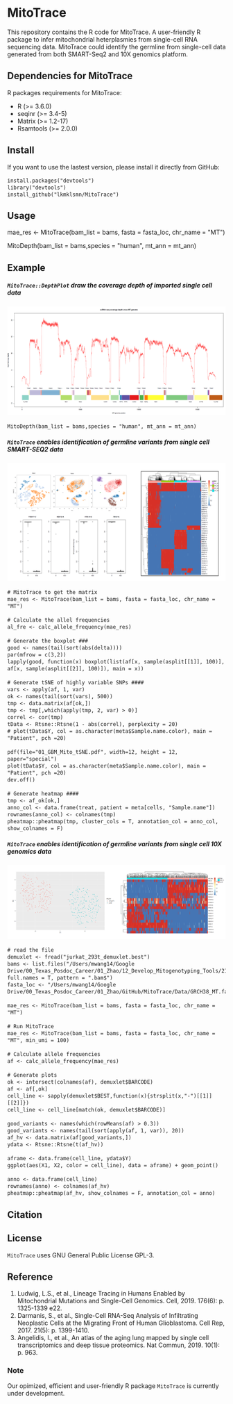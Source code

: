 # MitoTrace
This repository contains the R code for MitoTrace. A user-friendly R package to infer mitochondrial heterplasmies from single-cell RNA sequencing data. MitoTrace could identify the germline from single-cell data generated from both SMART-Seq2 and 10X genomics platform.


## Dependencies for MitoTrace
R packages requirements for MitoTrace:
* R (>= 3.6.0)
* seqinr (>= 3.4-5)
* Matrix (>= 1.2-17)
* Rsamtools (>= 2.0.0)


## Install
If you want to use the lastest version, please install it directly from GitHub:
```
install.packages("devtools")
library("devtools")
install_github("lkmklsmn/MitoTrace")
```


## Usage
mae_res <- MitoTrace(bam_list = bams, fasta = fasta_loc, chr_name = "MT")

MitoDepth(bam_list = bams,species = "human", mt_ann = mt_ann)
## Example

##### `MitoTrace::DepthPlot` draw the coverage depth of imported single cell data
![GitHub Logo](https://github.com/lkmklsmn/MitoTrace/blob/master/images/gene_bar_cov.png)
```
MitoDepth(bam_list = bams,species = "human", mt_ann = mt_ann)
```

##### `MitoTrace` enables identification of germline variants from single cell SMART-SEQ2 data
![GitHub Logo](https://github.com/lkmklsmn/MitoTrace/blob/master/images/smart-seq2.png)
```
# MitoTrace to get the matrix
mae_res <- MitoTrace(bam_list = bams, fasta = fasta_loc, chr_name = "MT")

# Calculate the allel frequencies
al_fre <- calc_allele_frequency(mae_res)

# Generate the boxplot ###
good <- names(tail(sort(abs(delta))))
par(mfrow = c(3,2))
lapply(good, function(x) boxplot(list(af[x, sample(asplit[[1]], 100)], af[x, sample(asplit[[2]], 100)]), main = x))

# Generate tSNE of highly variable SNPs ####
vars <- apply(af, 1, var)
ok <- names(tail(sort(vars), 500))
tmp <- data.matrix(af[ok,])
tmp <- tmp[,which(apply(tmp, 2, var) > 0)]
correl <- cor(tmp)
tData <- Rtsne::Rtsne(1 - abs(correl), perplexity = 20)
# plot(tData$Y, col = as.character(meta$Sample.name.color), main = "Patient", pch =20)

pdf(file="01_GBM_Mito_tSNE.pdf", width=12, height = 12, paper="special")
plot(tData$Y, col = as.character(meta$Sample.name.color), main = "Patient", pch =20)
dev.off()

# Generate heatmap ####
tmp <- af_ok[ok,]
anno_col <- data.frame(treat, patient = meta[cells, "Sample.name"])
rownames(anno_col) <- colnames(tmp)
pheatmap::pheatmap(tmp, cluster_cols = T, annotation_col = anno_col, show_colnames = F)
```

##### `MitoTrace` enables identification of germline variants from single cell 10X genomics data
![GitHub Logo](https://github.com/lkmklsmn/MitoTrace/blob/master/images/10x_genomics.png)

```
# read the file
demuxlet <- fread("jurkat_293t_demuxlet.best")
bams <- list.files("/Users/mwang14/Google Drive/00_Texas_Posdoc_Career/01_Zhao/12_Develop_Mitogenotyping_Tools/21_read_10xGenomics/jurkat", full.names = T, pattern = ".bam$")
fasta_loc <- "/Users/mwang14/Google Drive/00_Texas_Posdoc_Career/01_Zhao/GitHub/MitoTrace/Data/GRCH38_MT.fa"

mae_res <- MitoTrace(bam_list = bams, fasta = fasta_loc, chr_name = "MT")

# Run MitoTrace
mae_res <- MitoTrace(bam_list = bams, fasta = fasta_loc, chr_name = "MT", min_umi = 100)

# Calculate allele frequencies
af <- calc_allele_frequency(mae_res)

# Generate plots
ok <- intersect(colnames(af), demuxlet$BARCODE)
af <- af[,ok]
cell_line <- sapply(demuxlet$BEST,function(x){strsplit(x,"-")[[1]][[2]]})
cell_line <- cell_line[match(ok, demuxlet$BARCODE)]

good_variants <- names(which(rowMeans(af) > 0.3))
good_variants <- names(tail(sort(apply(af, 1, var)), 20))
af_hv <- data.matrix(af[good_variants,])
ydata <- Rtsne::Rtsne(t(af_hv))

aframe <- data.frame(cell_line, ydata$Y)
ggplot(aes(X1, X2, color = cell_line), data = aframe) + geom_point()

anno <- data.frame(cell_line)
rownames(anno) <- colnames(af_hv)
pheatmap::pheatmap(af_hv, show_colnames = F, annotation_col = anno)
```

## Citation


## License
`MitoTrace` uses GNU General Public License GPL-3.

## Reference
1.	Ludwig, L.S., et al., Lineage Tracing in Humans Enabled by Mitochondrial Mutations and Single-Cell Genomics. Cell, 2019. 176(6): p. 1325-1339 e22.
2.	Darmanis, S., et al., Single-Cell RNA-Seq Analysis of Infiltrating Neoplastic Cells at the Migrating Front of Human Glioblastoma. Cell Rep, 2017. 21(5): p. 1399-1410.
3.	Angelidis, I., et al., An atlas of the aging lung mapped by single cell transcriptomics and deep tissue proteomics. Nat Commun, 2019. 10(1): p. 963.

### Note
Our opimized, efficient and user-friendly R package `MitoTrace` is currently under development.
